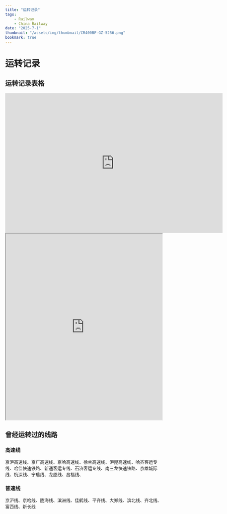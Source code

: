 ```yaml
---
title: "运转记录"
tags:
    - Railway
    - China Railway
date: "2025-7-1"
thumbnail: "/assets/img/thumbnail/CR400BF-GZ-5256.png"
bookmark: true
---
```

# 运转记录
## 运转记录表格
<iframe width="700" height="450" frameborder="0" scrolling="no" src="https://1drv.ms/x/c/501d3fb1eb052268/IQTl3fqe7dWBR4yXmtb3biJLAcQq4RHDzlDdwrPC2xXOtUw?em=2&wdHideHeaders=True&wdDownloadButton=True&wdInConfigurator=True&wdInConfigurator=True"></iframe>


<iframe src="https://docs.qq.com/sheet/DV0pTYkN0eVZvVUhC" width="100%" height="600px"></iframe>

## 曾经运转过的线路
### 高速线
京沪高速线、京广高速线、京哈高速线、徐兰高速线、沪昆高速线、哈齐客运专线、哈佳快速铁路、新通客运专线、石济客运专线、南三龙快速铁路、京雄城际线、杭深线、宁启线、龙厦线、昌福线、

### 普速线
京沪线、京哈线、陇海线、滨洲线、佳鹤线、平齐线、大郑线、滨北线、齐北线、富西线、新长线